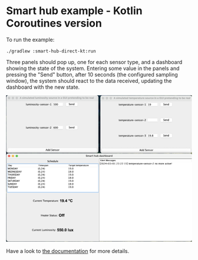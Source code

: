 # Smart hub example - Kotlin Coroutines version

To run the example:

```
./gradlew :smart-hub-direct-kt:run
```

Three panels should pop up, one for each sensor type, and a dashboard showing the state of the system.
Entering some value in the panels and pressing the "Send" button, after 10 seconds (the configured sampling window), the system should react to the data received, updating the dashboard with the new state.

![Smart hub example](../docs/content/res/img/smart-hub.png)

Have a look to [the documentation](https://tassiluca.github.io/direct-style-experiments/docs/04-rears/) for more details.
